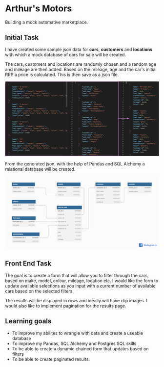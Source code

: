 # Arthur's Motors
Building a mock automative marketplace.

## Initial Task
I have created some sample json data for **cars**, **customers** and **locations** with which a mock database of cars for sale will be created.

The cars, customers and locations are randomly chosen and a random age and mileage are then added. Based on the mileage, age and the car's initial RRP a price is calculated. This is then save as a json file.

![cars for sale json](images/readme/cars_for_sale_json.jpg)

From the generated json, with the help of Pandas and SQL Alchemy a relational database will be created.

![cars for sale entity relationship diagram](images/readme/cars-for-sale-ERD.png)

## Front End Task

The goal is to create a form that will allow you to filter through the cars, based on make, model, colour, mileage, location etc. I would like the form to update available selections as you input with a current number of available cars based on the selected filters.

The results will be displayed in rows and ideally will have clip images. I would also like to implement pagination for the results page.

## Learning goals

- To improve my abilites to wrangle with data and create a useable database
- To improve my Pandas, SQL Alchemy and Postgres SQL skills
- To be able to create a dynamic chained form that updates based on filters
- To be able to create paginated results.
